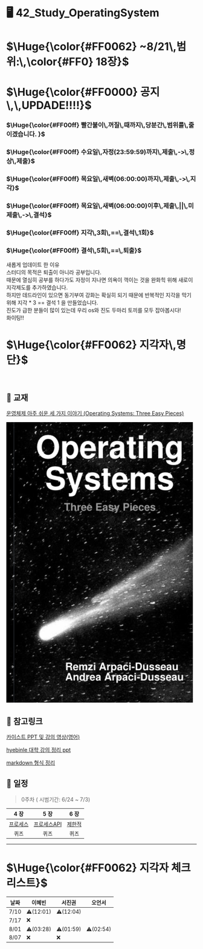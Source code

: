 # 🖥️ 42_Study_OperatingSystem

<h1>$\Huge{\color{#FF0062} ~8/21\,범위:\,\color{#FF0} 18장}$</h1>

<h1>$\Huge{\color{#FF0000} 공지\,\,UPDADE!!!!}$</h1>
<h3>$\Huge{\color{#FF00ff} 빨간불이\,꺼질\,때까지\,당분간\,범위를\,줄이겠습니다. }$</h3>
<h3>$\Huge{\color{#FF00ff} 수요일\,자정(23:59:59)까지\,제출\,->\,정상\,제출}$</h3>
<h3>$\Huge{\color{#FF00ff} 목요일\,새벽(06:00:00)까지\,제출\,->\,지각}$</h3>
<h3>$\Huge{\color{#FF00ff} 목요일\,새벽(06:00:00)이후\,제출\,||\,미제출\,->\,결석}$</h3>
<h3>$\Huge{\color{#FF00ff} 지각\,3회\,==\,결석\,1회}$</h3>
<h3>$\Huge{\color{#FF00ff} 결석\,5회\,==\,퇴출}$</h3>
<p> 새롭게 업데이트 한 이유 </br>
스터디의 목적은 퇴출이 아니라 공부입니다. </br>
때문에 열심히 공부를 하다가도 자정이 지나면 의욕이 꺽이는 것을 완화힉 위해 새로이 지각제도를 추가하였습니다. </br>
하지만 데드라인이 있으면 동기부여 강화는 확실히 되기 때문에 반복적인 지각을 막기 위해 지각 * 3 == 결석 1 을 만들었습니다. </br>
진도가 급한 분들이 많이 있는데 우리 os와 진도 두마리 토끼를 모두 잡아봅시다! </br>
화이팅!!
</p>




<h1>$\Huge{\color{#FF0062} 지각자\,명단}$</h1>
<!-- <h1>$\Huge{\color{#FF0000} 서진권(01:59)\,\color{#FFFF00}이혜빈(03:28)\,\color{#00FF00}오언서(02:54)}$</h1> -->



<br/>



 
## 📖 교재
[운영체제 아주 쉬운 세 가지 이야기 (Operating Systems: Three Easy Pieces)](https://github.com/remzi-arpacidusseau/ostep-translations/blob/master/korean/README.md)

![Screenshot of OSTEP_BOOK](scrs/OSTEP_img.png)

## 🔖 참고링크
[카이스트 PPT 및 강의 영상(영어)](https://oslab.kaist.ac.kr/ostepslides/)

[hyebinle 대학 강의 정리 ppt](https://drive.google.com/drive/folders/1vT34g2l9i_noHckwYwRc2xOWAeEPn56j?usp=share_link)

[markdown 형식 정리](https://docs.github.com/ko/get-started/writing-on-github/getting-started-with-writing-and-formatting-on-github/basic-writing-and-formatting-syntax)

## 📆 일정
> 0주차 ( 시범기간: 6/24 ~ 7/3)



| **4 장** | **5 장** | **6 장** |
|:---------:|:-------:|:--------:|
|   [프로세스][r프로세스]  |   [프로세스API][r프로세스API]  |   [제한적][r제한적]  |
|   퀴즈  |   퀴즈  |   퀴즈  |


[r프로세스]: docs/04_프로세스_개념
[r프로세스API]: docs/05_프로세스_API
[r제한적]: docs/06_제한적_직접_실행

---
<h1>$\Huge{\color{#FF0062} 지각자 체크 리스트}$</h1>

날짜|이혜빈|서진권|오언서|
---|---|---|---
7/10| ⚠️(12:01) | ⚠️(12:04)|
7/17| ❌| |
8/01|⚠️(03:28)|⚠️(01:59)|⚠️(02:54)|
8/07|❌|❌


